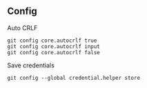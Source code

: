 ## Config

Auto CRLF

	git config core.autocrlf true
	git config core.autocrlf input
	git config core.autocrlf false

Save credentials

	git config --global credential.helper store
